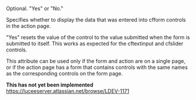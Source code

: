 Optional. "Yes" or "No."

Specifies whether to display the data that was entered into cfform controls in the action page.

"Yes" resets the value of the control to the value submitted when the form is submitted to itself. This works as expected for the cftextinput and cfslider controls.

This attribute can be used only if the form and action are on a single page, or if the action page has a form that contains controls with the same names as the corresponding controls on the form page.

**This has not yet been implemented** <https://luceeserver.atlassian.net/browse/LDEV-1171>